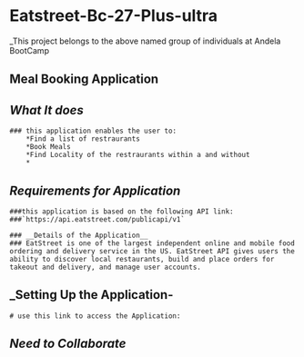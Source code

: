 # Eatstreet-Bc-27-Plus-ultra
_This project belongs to the above named group of individuals at Andela BootCamp

## __Meal Booking Application__

## _What It does_
    ### this application enables the user to:
        *Find a list of restraurants
        *Book Meals
        *Find Locality of the restraurants within a and without
        *
## _Requirements for Application_
    ###this application is based on the following API link:
    ###`https://api.eatstreet.com/publicapi/v1`

    ### __Details of the Application__
    ### EatStreet is one of the largest independent online and mobile food ordering and delivery service in the US. EatStreet API gives users the ability to discover local restaurants, build and place orders for takeout and delivery, and manage user accounts.


## _Setting Up the Application-
    # use this link to access the Application: 

## _Need to Collaborate_
